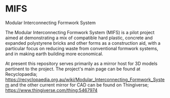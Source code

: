 # MIFS
Modular Interconnecting Formwork System

The Modular Interconnecting Formwork System (MIFS) is a pilot project aimed at demonstrating a mix of compatible hard plastic, concrete and expanded polystyrene bricks and other forms as a construction aid, with a particular focus on reducing waste from conventional formwork systems, and in making earth building more economical.

At present this repository serves primarily as a mirror host for 3D models pertinent to the project. The project's main page can be found at Recyclopaedia; https://recyclopaedia.org.au/wiki/Modular_Interconnecting_Formwork_System and the other current mirror for CAD can be found on Thingiverse; https://www.thingiverse.com/thing:5467974
